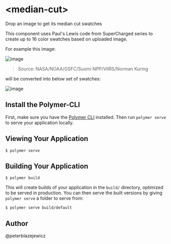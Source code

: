 # \<median-cut\>

Drop an image to get its median cut swatches

This component uses Paul's Lewis code from SuperCharged series to create up to 16 color swatches based on uploaded image.

For example this image:

![image](https://user-images.githubusercontent.com/14539/28249974-f9b512c2-6a5f-11e7-8541-12490a5460ee.png)

> Source: NASA/NOAA/GSFC/Suomi NPP/VIIRS/Norman Kuring

will be converted into below set of swatches:

![image](https://user-images.githubusercontent.com/14539/28250002-71f5b19c-6a60-11e7-992d-0b3f79c894e2.png)

## Install the Polymer-CLI

First, make sure you have the [Polymer CLI](https://www.npmjs.com/package/polymer-cli) installed. Then run `polymer serve` to serve your application locally.

## Viewing Your Application

```
$ polymer serve
```

## Building Your Application

```
$ polymer build
```

This will create builds of your application in the `build/` directory, optimized to be served in production. You can then serve the built versions by giving `polymer serve` a folder to serve from:

```
$ polymer serve build/default
```

## Author

@peterblazejewicz